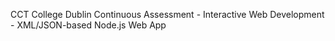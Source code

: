 CCT College Dublin Continuous Assessment - Interactive Web Development - XML/JSON-based Node.js Web App
